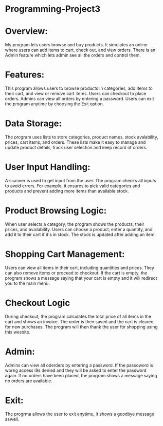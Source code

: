 # Programming-Project3

# Overview:
My program lets users browse and buy products. It simulates an online where users can add items to cart, check out, and view orders. There is an Admin feature which lets admin see all the orders and control them.
# Features:

This program allows users to browse products in categories, add items to theri cart, and view or remove cart items. Users can checkout to place orders. Admins can view all orders by entering a password. Users can exit the program anytime by choosing the Exit option.

# Data Storage:
The program uses lists to store categories, product names, stock avalability, prices, cart items, and orders. These lists make it easy to manage and update product details, track user selection and keep record of orders.
# User Input Handling:
A scanner is used to get input from the user. The program checks all inputs to avoid errors. For example, it ensures to pick valid categories and products and prevent adding more items than available stock.
# Product Browsing Logic:
When user selects a category, the program shows the products, their prices, and availability. Users can choose a product, enter a quantity, and add it to their cart if it's in stock. The stock is updated after adding an item.
# Shopping Cart Management:
Users can view all items in their cart, including quantities and prices. They can also remove items or proceed to checkout. If the cart is empty, the program shows a message saying that your cart is empty and it will redirect you to the main menu.
# Checkout Logic
During checkout, the program calculates the total price of all items in the cart and shows an invoice. The order is then saved and the cart is cleared for new purchases. The program will then thank the user for shopping using this wesbite.
# Admin:
Admins can view all oderders by entering a password. If the passoword is worng access i9s denied and they will be asked to enter the password again. If no orders have been placed, the program shows a message saying no orders are available.
# Exit:
The progrma allows the user to exit anytime, It shows a goodbye message aswell.
